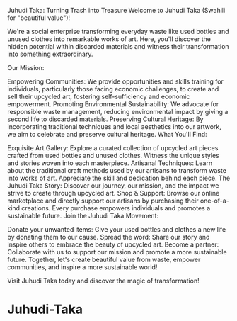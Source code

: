 Juhudi Taka: Turning Trash into Treasure
Welcome to Juhudi Taka (Swahili for "beautiful value")!

We're a social enterprise transforming everyday waste like used bottles and unused clothes into remarkable works of art. Here, you'll discover the hidden potential within discarded materials and witness their transformation into something extraordinary.

Our Mission:

Empowering Communities: We provide opportunities and skills training for individuals, particularly those facing economic challenges, to create and sell their upcycled art, fostering self-sufficiency and economic empowerment.
Promoting Environmental Sustainability: We advocate for responsible waste management, reducing environmental impact by giving a second life to discarded materials.
Preserving Cultural Heritage: By incorporating traditional techniques and local aesthetics into our artwork, we aim to celebrate and preserve cultural heritage.
What You'll Find:

Exquisite Art Gallery: Explore a curated collection of upcycled art pieces crafted from used bottles and unused clothes. Witness the unique styles and stories woven into each masterpiece.
Artisanal Techniques: Learn about the traditional craft methods used by our artisans to transform waste into works of art. Appreciate the skill and dedication behind each piece.
The Juhudi Taka Story: Discover our journey, our mission, and the impact we strive to create through upcycled art.
Shop & Support: Browse our online marketplace and directly support our artisans by purchasing their one-of-a-kind creations. Every purchase empowers individuals and promotes a sustainable future.
Join the Juhudi Taka Movement:

Donate your unwanted items: Give your used bottles and clothes a new life by donating them to our cause.
Spread the word: Share our story and inspire others to embrace the beauty of upcycled art.
Become a partner: Collaborate with us to support our mission and promote a more sustainable future.
Together, let's create beautiful value from waste, empower communities, and inspire a more sustainable world!

Visit Juhudi Taka today and discover the magic of transformation!
# Juhudi-Taka

